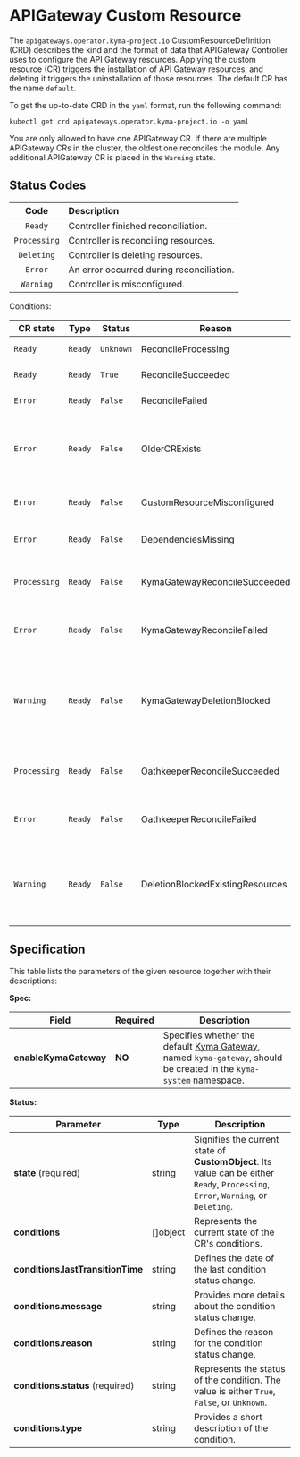 # APIGateway Custom Resource

The `apigateways.operator.kyma-project.io` CustomResourceDefinition (CRD) describes the kind and the format of data that APIGateway Controller uses to configure the API Gateway resources. Applying the custom resource (CR) triggers the installation of API Gateway resources, and deleting it triggers the uninstallation of those resources. The default CR has the name `default`.

To get the up-to-date CRD in the `yaml` format, run the following command:

```shell
kubectl get crd apigateways.operator.kyma-project.io -o yaml
```

You are only allowed to have one APIGateway CR. If there are multiple APIGateway CRs in the cluster, the oldest one reconciles the module. Any additional APIGateway CR is placed in the `Warning` state.

## Status Codes

|     Code     | Description                              |
|:------------:|:-----------------------------------------|
|   `Ready`    | Controller finished reconciliation.      |
| `Processing` | Controller is reconciling resources.     |
|  `Deleting`  | Controller is deleting resources.        |
|   `Error`    | An error occurred during reconciliation. |
|  `Warning`   | Controller is misconfigured.             |

Conditions:

| CR state   | Type  | Status  | Reason                           | Message                                                                      |
|------------|-------|---------|----------------------------------|------------------------------------------------------------------------------|
| `Ready`      | `Ready` | `Unknown` | ReconcileProcessing              | Reconciliation processing                                                    |
| `Ready`      | `Ready` | `True`    | ReconcileSucceeded               | Reconciliation succeeded                                                     |
| `Error`      | `Ready` | `False`   | ReconcileFailed                  | Reconciliation failed                                                        |
| `Error`      | `Ready` | `False`   | OlderCRExists                    | API Gateway CR is not the oldest one and does not represent the module state |
| `Error`      | `Ready` | `False`   | CustomResourceMisconfigured      | API Gateway CR has invalid configuration                                     |
| `Error`      | `Ready` | `False`   | DependenciesMissing              | Module dependencies missing                                                  |
| `Processing` | `Ready` | `False`   | KymaGatewayReconcileSucceeded    | Kyma Gateway reconciliation succeeded                                        |
| `Error`      | `Ready` | `False`   | KymaGatewayReconcileFailed       | Kyma Gateway reconciliation failed                                           |
| `Warning`    | `Ready` | `False`   | KymaGatewayDeletionBlocked       | Kyma Gateway deletion blocked because of the existing custom resources: ...  |
| `Processing` | `Ready` | `False`   | OathkeeperReconcileSucceeded     | Ory Oathkeeper reconciliation succeeded                                      |
| `Error`      | `Ready` | `False`   | OathkeeperReconcileFailed        | Ory Oathkeeper reconciliation failed                                         |
| `Warning`    | `Ready` | `False`   | DeletionBlockedExistingResources | API Gateway deletion blocked because of the existing custom resources: ...   |

## Specification <!-- {docsify-ignore} -->

This table lists the parameters of the given resource together with their descriptions:

**Spec:**

| Field                 | Required | Description                                                                                                                                    |
|-----------------------|----------|------------------------------------------------------------------------------------------------------------------------------------------------|
| **enableKymaGateway** | **NO**   | Specifies whether the default [Kyma Gateway](./04-10-kyma-gateway.md), named `kyma-gateway`, should be created in the `kyma-system` namespace. |

**Status:**

| Parameter                         | Type       | Description                                                                                                                        |
|-----------------------------------|------------|------------------------------------------------------------------------------------------------------------------------------------|
| **state** (required)              | string     | Signifies the current state of **CustomObject**. Its value can be either `Ready`, `Processing`, `Error`, `Warning`, or `Deleting`. |
| **conditions**                    | \[\]object | Represents the current state of the CR's conditions.                                                                               |
| **conditions.lastTransitionTime** | string     | Defines the date of the last condition status change.                                                                              |
| **conditions.message**            | string     | Provides more details about the condition status change.                                                                           |
| **conditions.reason**             | string     | Defines the reason for the condition status change.                                                                                |
| **conditions.status** (required)  | string     | Represents the status of the condition. The value is either `True`, `False`, or `Unknown`.                                         |
| **conditions.type**               | string     | Provides a short description of the condition.                                                                                     |